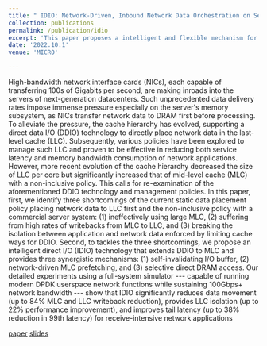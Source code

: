 ```yaml
---
title: " IDIO: Network-Driven, Inbound Network Data Orchestration on Server Processors"
collection: publications
permalink: /publication/idio
excerpt: 'This paper proposes a intelligent and flexible mechanism for inbound traffic destination steering to reduce data movement in the cache/memory hierarchy and thus improve the inbound I/O performance. [paper](https://ieeexplore.ieee.org/document/9923802) [slides](https://YifanYuan3.github.io/files/idio.pptx)'
date: '2022.10.1'
venue: 'MICRO'

---
```

High-bandwidth network interface cards (NICs), each capable of transferring 100s of Gigabits per second, are making inroads into the servers of next-generation datacenters. Such unprecedented data delivery rates impose immense pressure especially on the server's memory subsystem, as NICs transfer network data to DRAM first before processing. To alleviate the pressure, the cache hierarchy has evolved, supporting a direct data I/O (DDIO) technology to directly place network data in the last-level cache (LLC). Subsequently, various policies have been explored to manage such LLC and proven to be effective in reducing both service latency and memory bandwidth consumption of network applications. However, more recent evolution of the cache hierarchy decreased the size of LLC per core but significantly increased that of mid-level cache (MLC) with a non-inclusive policy. This calls for re-examination of the aforementioned DDIO technology and management policies. In this paper, first, we identify three shortcomings of the current static data placement policy placing network data to LLC first and the non-inclusive policy with a commercial server system: (1) ineffectively using large MLC, (2) suffering from high rates of writebacks from MLC to LLC, and (3) breaking the isolation between application and network data enforced by limiting cache ways for DDIO. Second, to tackles the three shortcomings, we propose an intelligent direct I/O (IDIO) technology that extends DDIO to MLC and provides three synergistic mechanisms: (1) self-invalidating I/O buffer, (2) network-driven MLC prefetching, and (3) selective direct DRAM access. Our detailed experiments using a full-system simulator --- capable of running modern DPDK userspace network functions while sustaining 100Gbps+ network bandwidth --- show that IDIO significantly reduces data movement (up to 84% MLC and LLC writeback reduction), provides LLC isolation (up to 22% performance improvement), and improves tail latency (up to 38% reduction in 99th latency) for receive-intensive network applications

[paper](https://ieeexplore.ieee.org/document/9923802)
[slides](https://YifanYuan3.github.io/files/idio.pptx)